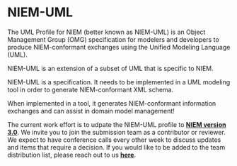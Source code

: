 NIEM-UML
========
The UML Profile for NIEM (better known as NIEM-UML) is an Object Management Group (OMG) specification for modelers and developers to produce NIEM-conformant exchanges using the Unified Modeling Language (UML).

NIEM-UML is an extension of a subset of UML that is specific to NIEM. 

NIEM-UML is a specification. It needs to be implemented in a UML modeling tool in order to generate NIEM-conformant XML schema.

When implemented in a tool, it generates NIEM-conformant information exchanges and can assist in domain model management!

The current work effort is to udpate the NIEM-UML profile to **[NIEM version 3.0](https://niem.gov/version3)**. We invite you to join the submission team as a contributor or reviewer. We expect to have conference calls every other week to discuss updates and items that require a decision. If you would like to be added to the team distribution list, please reach out to us **[here](https://niem.gov/contactus)**.
